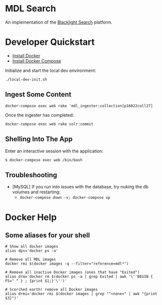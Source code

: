 # MDL Search

An implementation of the [Blacklight Search](http://projectblacklight.org/) platform.

# Developer Quickstart

* [Install Docker](https://docs.docker.com/install/linux/docker-ce/ubuntu/)
* [Install Docker Compose](https://docs.docker.com/compose/)

Initialize and start the local dev environment:

`./local-dev-init.sh`

## Ingest Some Content

`docker-compose exec web rake 'mdl_ingester:collection[p16022coll27]`

Once the ingester has completed:

`docker-compose exec web rake solr:commit`

## Shelling Into The App

Enter an interactive session with the application:

`$ docker-compose exec web /bin/bash`

## Troubleshooting

* [MySQL] If you run into issues with the database, try nuking the db volumes and restarting:
  * `docker-compose down -v; docker-compose up`


# Docker Help

## Some aliases for your shell

```
# Show all docker images
alias dps='docker ps -a'

# Remove all MDL images
docker rmi $(docker images -q --filter="reference=mdl*")

# Remove all inactive Docker images (ones that have "Exited")
alias drm='docker rm $(docker ps -a | grep Exited | awk '\''BEGIN { FS=" " } ; {print $1;}'\'')'

# Scorched earth! remove all Docker images
alias drmi='docker rmi $(docker images | grep "^<none>" | awk "{print $3}")'
```